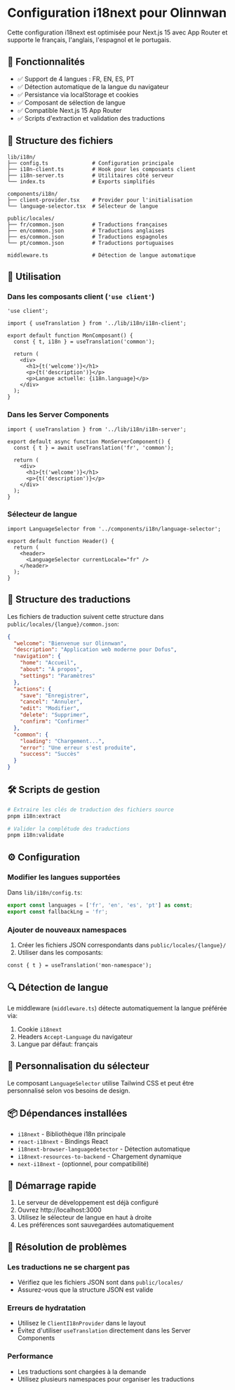# Configuration i18next pour Olinnwan

Cette configuration i18next est optimisée pour Next.js 15 avec App Router et supporte le français, l'anglais, l'espagnol et le portugais.

## 🚀 Fonctionnalités

- ✅ Support de 4 langues : FR, EN, ES, PT
- ✅ Détection automatique de la langue du navigateur
- ✅ Persistance via localStorage et cookies
- ✅ Composant de sélection de langue
- ✅ Compatible Next.js 15 App Router
- ✅ Scripts d'extraction et validation des traductions

## 📁 Structure des fichiers

```
lib/i18n/
├── config.ts              # Configuration principale
├── i18n-client.ts         # Hook pour les composants client
├── i18n-server.ts         # Utilitaires côté serveur
└── index.ts               # Exports simplifiés

components/i18n/
├── client-provider.tsx    # Provider pour l'initialisation
└── language-selector.tsx  # Sélecteur de langue

public/locales/
├── fr/common.json         # Traductions françaises
├── en/common.json         # Traductions anglaises
├── es/common.json         # Traductions espagnoles
└── pt/common.json         # Traductions portuguaises

middleware.ts              # Détection de langue automatique
```

## 🔧 Utilisation

### Dans les composants client (`'use client'`)

```tsx
'use client';

import { useTranslation } from '../lib/i18n/i18n-client';

export default function MonComposant() {
  const { t, i18n } = useTranslation('common');

  return (
    <div>
      <h1>{t('welcome')}</h1>
      <p>{t('description')}</p>
      <p>Langue actuelle: {i18n.language}</p>
    </div>
  );
}
```

### Dans les Server Components

```tsx
import { useTranslation } from '../lib/i18n/i18n-server';

export default async function MonServerComponent() {
  const { t } = await useTranslation('fr', 'common');

  return (
    <div>
      <h1>{t('welcome')}</h1>
      <p>{t('description')}</p>
    </div>
  );
}
```

### Sélecteur de langue

```tsx
import LanguageSelector from '../components/i18n/language-selector';

export default function Header() {
  return (
    <header>
      <LanguageSelector currentLocale="fr" />
    </header>
  );
}
```

## 📝 Structure des traductions

Les fichiers de traduction suivent cette structure dans `public/locales/{langue}/common.json`:

```json
{
  "welcome": "Bienvenue sur Olinnwan",
  "description": "Application web moderne pour Dofus",
  "navigation": {
    "home": "Accueil",
    "about": "À propos",
    "settings": "Paramètres"
  },
  "actions": {
    "save": "Enregistrer",
    "cancel": "Annuler",
    "edit": "Modifier",
    "delete": "Supprimer",
    "confirm": "Confirmer"
  },
  "common": {
    "loading": "Chargement...",
    "error": "Une erreur s'est produite",
    "success": "Succès"
  }
}
```

## 🛠️ Scripts de gestion

```bash
# Extraire les clés de traduction des fichiers source
pnpm i18n:extract

# Valider la complétude des traductions
pnpm i18n:validate
```

## ⚙️ Configuration

### Modifier les langues supportées

Dans `lib/i18n/config.ts`:

```typescript
export const languages = ['fr', 'en', 'es', 'pt'] as const;
export const fallbackLng = 'fr';
```

### Ajouter de nouveaux namespaces

1. Créer les fichiers JSON correspondants dans `public/locales/{langue}/`
2. Utiliser dans les composants:

```tsx
const { t } = useTranslation('mon-namespace');
```

## 🔍 Détection de langue

Le middleware (`middleware.ts`) détecte automatiquement la langue préférée via:

1. Cookie `i18next`
2. Headers `Accept-Language` du navigateur
3. Langue par défaut: français

## 🎨 Personnalisation du sélecteur

Le composant `LanguageSelector` utilise Tailwind CSS et peut être personnalisé selon vos besoins de design.

## 📦 Dépendances installées

- `i18next` - Bibliothèque i18n principale
- `react-i18next` - Bindings React
- `i18next-browser-languagedetector` - Détection automatique
- `i18next-resources-to-backend` - Chargement dynamique
- `next-i18next` - (optionnel, pour compatibilité)

## 🚀 Démarrage rapide

1. Le serveur de développement est déjà configuré
2. Ouvrez http://localhost:3000
3. Utilisez le sélecteur de langue en haut à droite
4. Les préférences sont sauvegardées automatiquement

## 🔧 Résolution de problèmes

### Les traductions ne se chargent pas

- Vérifiez que les fichiers JSON sont dans `public/locales/`
- Assurez-vous que la structure JSON est valide

### Erreurs de hydratation

- Utilisez le `ClientI18nProvider` dans le layout
- Évitez d'utiliser `useTranslation` directement dans les Server Components

### Performance

- Les traductions sont chargées à la demande
- Utilisez plusieurs namespaces pour organiser les traductions
